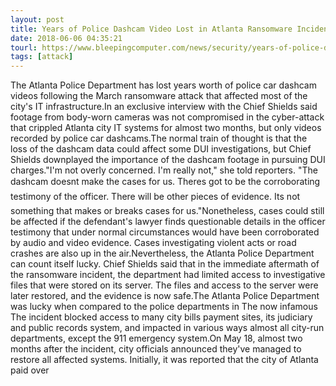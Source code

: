 ```yaml
---
layout: post
title: Years of Police Dashcam Video Lost in Atlanta Ransomware Incident
date: 2018-06-06 04:35:21
tourl: https://www.bleepingcomputer.com/news/security/years-of-police-dashcam-video-lost-in-atlanta-ransomware-incident/
tags: [attack]
---
```

The Atlanta Police Department has lost years worth of police car dashcam videos following the March ransomware attack that affected most of the city's IT infrastructure.In an exclusive interview with the Chief Shields said footage from body-worn cameras was not compromised in the cyber-attack that crippled Atlanta city IT systems for almost two months, but only videos recorded by police car dashcams.The normal train of thought is that the loss of the dashcam data could affect some DUI investigations, but Chief Shields downplayed the importance of the dashcam footage in pursuing DUI charges."I'm not overly concerned. I'm really not," she told reporters. "The dashcam doesnt make the cases for us. Theres got to be the corroborating testimony of the officer. There will be other pieces of evidence. Its not something that makes or breaks cases for us."Nonetheless, cases could still be affected if the defendant's lawyer finds questionable details in the officer testimony that under normal circumstances would have been corroborated by audio and video evidence. Cases investigating violent acts or road crashes are also up in the air.Nevertheless, the Atlanta Police Department can count itself lucky. Chief Shields said that in the immediate aftermath of the ransomware incident, the department had limited access to investigative files that were stored on its server. The files and access to the server were later restored, and the evidence is now safe.The Atlanta Police Department was lucky when compared to the police departments in The now infamous The incident blocked access to many city bills payment sites, its judiciary and public records system, and impacted in various ways almost all city-run departments, except the 911 emergency system.On May 18, almost two months after the incident, city officials announced they've managed to restore all affected systems. Initially, it was reported that the city of Atlanta paid over 